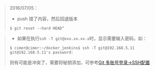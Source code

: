 > 2016/07/05：
> - push 错了内容，然后回退版本
> ```shell
> $ git reset --hard HEAD^
> ```


> - 如果在执行`ssh -T git@xxx.xx.xx.x`时，显示需要输入密码，如：
>
> ```shell
> $ cimer@cimer:~/docker_jenkins$ ssh -T git@192.168.5.11
> git@192.168.5.11's password: 
> ```
>
> 则有可能是冲突了，需要将秘钥添加，可参考[Git 多账号登录->SSH配置](https://github.com/316Team/316-Contest/blob/316Team/Notes/Git/Git.md)

